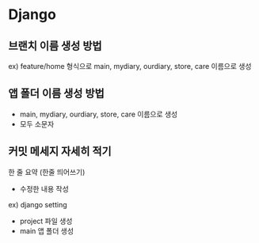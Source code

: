 # Django

## 브랜치 이름 생성 방법 
ex) feature/home 형식으로 main, mydiary, ourdiary, store, care 이름으로 생성

## 앱 폴더 이름 생성 방법
-  main, mydiary, ourdiary, store, care 이름으로 생성
- 모두 소문자

## 커밋 메세지 자세히 적기

한 줄 요약
(한줄 띄어쓰기)
- 수정한 내용 작성

ex)
django setting 

- project 파일 생성
- main 앱 폴더 생성

